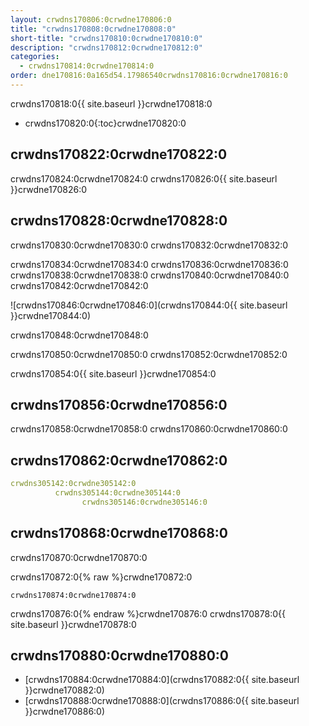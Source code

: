 ```yaml
---
layout: crwdns170806:0crwdne170806:0
title: "crwdns170808:0crwdne170808:0"
short-title: "crwdns170810:0crwdne170810:0"
description: "crwdns170812:0crwdne170812:0"
categories:
  - crwdns170814:0crwdne170814:0
order: dne170816:0a165d54.17986540crwdns170816:0crwdne170816:0
---
```


crwdns170818:0{{ site.baseurl }}crwdne170818:0

- crwdns170820:0{:toc}crwdne170820:0

## crwdns170822:0crwdne170822:0

crwdns170824:0crwdne170824:0 crwdns170826:0{{ site.baseurl }}crwdne170826:0

## crwdns170828:0crwdne170828:0

crwdns170830:0crwdne170830:0 crwdns170832:0crwdne170832:0

crwdns170834:0crwdne170834:0 crwdns170836:0crwdne170836:0 crwdns170838:0crwdne170838:0 crwdns170840:0crwdne170840:0 crwdns170842:0crwdne170842:0

![crwdns170846:0crwdne170846:0](crwdns170844:0{{ site.baseurl }}crwdne170844:0)

crwdns170848:0crwdne170848:0

crwdns170850:0crwdne170850:0 crwdns170852:0crwdne170852:0

crwdns170854:0{{ site.baseurl }}crwdne170854:0

## crwdns170856:0crwdne170856:0

crwdns170858:0crwdne170858:0 crwdns170860:0crwdne170860:0

## crwdns170862:0crwdne170862:0

```yaml
crwdns305142:0crwdne305142:0
          crwdns305144:0crwdne305144:0
                crwdns305146:0crwdne305146:0
```

## crwdns170868:0crwdne170868:0

crwdns170870:0crwdne170870:0

crwdns170872:0{% raw %}crwdne170872:0

    crwdns170874:0crwdne170874:0
    

crwdns170876:0{% endraw %}crwdne170876:0 crwdns170878:0{{ site.baseurl }}crwdne170878:0

## crwdns170880:0crwdne170880:0

- [crwdns170884:0crwdne170884:0](crwdns170882:0{{ site.baseurl }}crwdne170882:0)
- [crwdns170888:0crwdne170888:0](crwdns170886:0{{ site.baseurl }}crwdne170886:0)